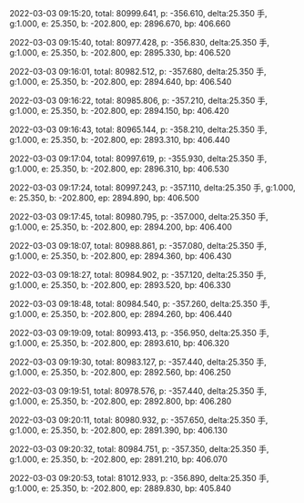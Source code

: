 2022-03-03 09:15:20, total: 80999.641, p: -356.610, delta:25.350 手, g:1.000, e: 25.350, b: -202.800, ep: 2896.670, bp: 406.660

2022-03-03 09:15:40, total: 80977.428, p: -356.830, delta:25.350 手, g:1.000, e: 25.350, b: -202.800, ep: 2895.330, bp: 406.520

2022-03-03 09:16:01, total: 80982.512, p: -357.680, delta:25.350 手, g:1.000, e: 25.350, b: -202.800, ep: 2894.640, bp: 406.540

2022-03-03 09:16:22, total: 80985.806, p: -357.210, delta:25.350 手, g:1.000, e: 25.350, b: -202.800, ep: 2894.150, bp: 406.420

2022-03-03 09:16:43, total: 80965.144, p: -358.210, delta:25.350 手, g:1.000, e: 25.350, b: -202.800, ep: 2893.310, bp: 406.440

2022-03-03 09:17:04, total: 80997.619, p: -355.930, delta:25.350 手, g:1.000, e: 25.350, b: -202.800, ep: 2896.310, bp: 406.530

2022-03-03 09:17:24, total: 80997.243, p: -357.110, delta:25.350 手, g:1.000, e: 25.350, b: -202.800, ep: 2894.890, bp: 406.500

2022-03-03 09:17:45, total: 80980.795, p: -357.000, delta:25.350 手, g:1.000, e: 25.350, b: -202.800, ep: 2894.200, bp: 406.400

2022-03-03 09:18:07, total: 80988.861, p: -357.080, delta:25.350 手, g:1.000, e: 25.350, b: -202.800, ep: 2894.360, bp: 406.430

2022-03-03 09:18:27, total: 80984.902, p: -357.120, delta:25.350 手, g:1.000, e: 25.350, b: -202.800, ep: 2893.520, bp: 406.330

2022-03-03 09:18:48, total: 80984.540, p: -357.260, delta:25.350 手, g:1.000, e: 25.350, b: -202.800, ep: 2894.260, bp: 406.440

2022-03-03 09:19:09, total: 80993.413, p: -356.950, delta:25.350 手, g:1.000, e: 25.350, b: -202.800, ep: 2893.610, bp: 406.320

2022-03-03 09:19:30, total: 80983.127, p: -357.440, delta:25.350 手, g:1.000, e: 25.350, b: -202.800, ep: 2892.560, bp: 406.250

2022-03-03 09:19:51, total: 80978.576, p: -357.440, delta:25.350 手, g:1.000, e: 25.350, b: -202.800, ep: 2892.800, bp: 406.280

2022-03-03 09:20:11, total: 80980.932, p: -357.650, delta:25.350 手, g:1.000, e: 25.350, b: -202.800, ep: 2891.390, bp: 406.130

2022-03-03 09:20:32, total: 80984.751, p: -357.350, delta:25.350 手, g:1.000, e: 25.350, b: -202.800, ep: 2891.210, bp: 406.070

2022-03-03 09:20:53, total: 81012.933, p: -356.890, delta:25.350 手, g:1.000, e: 25.350, b: -202.800, ep: 2889.830, bp: 405.840